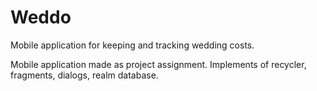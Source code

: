 # Weddo
Mobile application for keeping and tracking wedding costs.

Mobile application made as project assignment.
Implements of recycler, fragments, dialogs, realm database.


